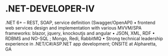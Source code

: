 # .NET-DEVELOPER-IV
 .NET 6+ – REST, SOAP, service definition (Swagger/OpenAPI) • frontend web services design and implementation with various MVVM/SPA frameworks: blazor, jquery, knockoutjs and angular • JSON, XML, RDF • RDBMS and NO-SQL ; Mongo, Redi, RabbitMQ • Strong technical leadership experience in .NET/C#/ASP.NET app development; ONSITE at Alpharetta, GA
